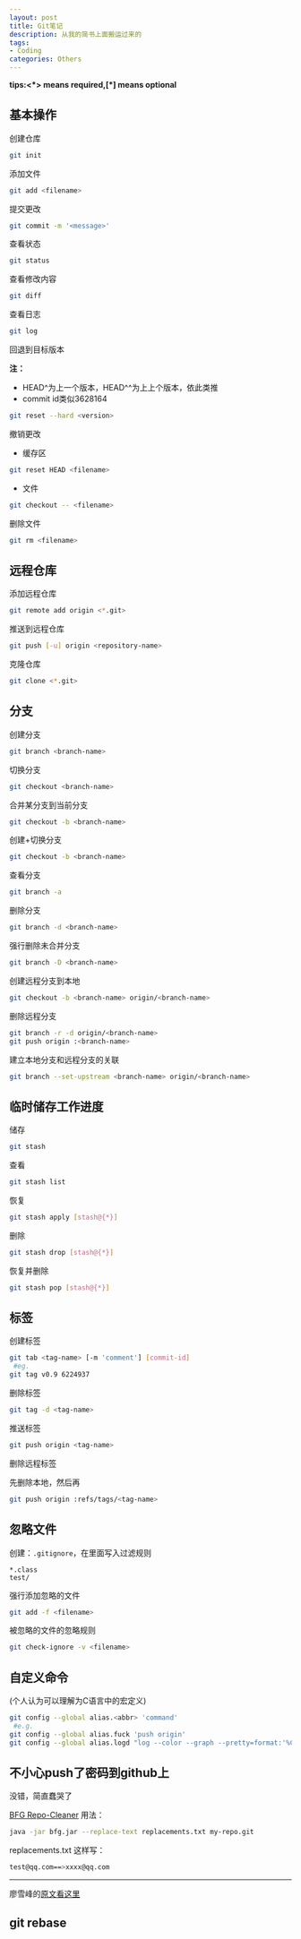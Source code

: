 ```yaml
---
layout: post
title: Git笔记
description: 从我的简书上面搬运过来的
tags:
- Coding
categories: Others
---
```



**tips:<\*> means required,[\*] means optional**

## 基本操作
创建仓库

```bash
git init
```

添加文件

```bash
git add <filename>
```

提交更改

```bash
git commit -m '<message>'
```

查看状态

```bash
git status
```

查看修改内容

```bash
git diff
```

查看日志

```bash
git log
```

回退到目标版本

**注：**

- HEAD^为上一个版本，HEAD^^为上上个版本，依此类推
- commit id类似3628164

```bash
git reset --hard <version>
```

撤销更改

- 缓存区

```bash
git reset HEAD <filename>
```

- 文件

```bash
git checkout -- <filename>
```

删除文件

```bash
git rm <filename>
```

## 远程仓库
添加远程仓库

```bash
git remote add origin <*.git>
```

推送到远程仓库

```bash
git push [-u] origin <repository-name>
```

克隆仓库

```bash
git clone <*.git>
```

## 分支

创建分支

```bash
git branch <branch-name>
```

切换分支

```bash
git checkout <branch-name>
```

合并某分支到当前分支

```bash
git checkout -b <branch-name>
```

创建+切换分支

```bash
git checkout -b <branch-name>
```

查看分支

```bash
git branch -a
```

删除分支

```bash
git branch -d <branch-name>
```

强行删除未合并分支

```bash
git branch -D <branch-name>
```
创建远程分支到本地

```bash
git checkout -b <branch-name> origin/<branch-name>
```

删除远程分支

```bash
git branch -r -d origin/<branch-name>
git push origin :<branch-name>
```

建立本地分支和远程分支的关联

```bash
git branch --set-upstream <branch-name> origin/<branch-name>
```

## 临时储存工作进度
储存

```bash
git stash
```
查看

```bash
git stash list
```

恢复

```bash
git stash apply [stash@{*}]
```

删除

```bash
git stash drop [stash@{*}]
```

恢复并删除

```bash
git stash pop [stash@{*}]
```

## 标签

创建标签

```bash
git tab <tag-name> [-m 'comment'] [commit-id]
 #eg.
git tag v0.9 6224937
```

删除标签

```bash
git tag -d <tag-name>
```

推送标签

```bash
git push origin <tag-name>
```

删除远程标签

先删除本地，然后再

```bash
git push origin :refs/tags/<tag-name>
```

## 忽略文件
创建：<code>.gitignore</code>，在里面写入过滤规则

```
*.class
test/
```

强行添加忽略的文件

```bash
git add -f <filename>
```

被忽略的文件的忽略规则

```bash
git check-ignore -v <filename>
```

## 自定义命令
(个人认为可以理解为C语言中的宏定义)

```bash
git config --global alias.<abbr> 'command'
 #e.g.
git config --global alias.fuck 'push origin'
git config --global alias.logd "log --color --graph --pretty=format:'%Cred%h%Creset -%C(yellow)%d%Creset %s %Cgreen(%cr) %C(bold blue)<%an>%Creset' --abbrev-commit"
```

## 不小心push了密码到github上
没错，简直蠢哭了

[BFG Repo-Cleaner](https://rtyley.github.io/bfg-repo-cleaner/)
用法：

```bash
java -jar bfg.jar --replace-text replacements.txt my-repo.git
```

replacements.txt 这样写：

```bash
test@qq.com==>xxxx@qq.com
```

------
廖雪峰的[原文看这里](http://www.liaoxuefeng.com/wiki/0013739516305929606dd18361248578c67b8067c8c017b000 )

## git rebase
